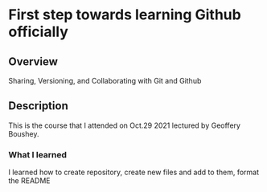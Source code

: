 # First step towards learning Github officially

## Overview
Sharing, Versioning, and Collaborating with Git and Github

## Description
This is the course that I attended on Oct.29 2021 lectured by Geoffery Boushey.

### What I learned
I learned how to create repository, create new files and add to them, format the README
